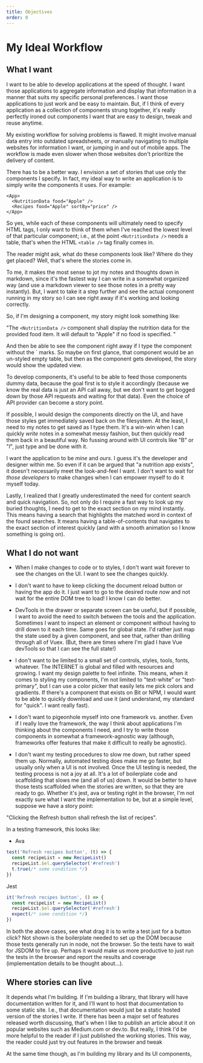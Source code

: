 ```yaml
---
title: Objectives
order: 0
---
```


# My Ideal Workflow


## What I want
I want to be able to develop applications at the speed of thought. I want those applications to aggregate information and display that information in a manner that suits my specific personal preferences. I want those applications to just work and be easy to maintain. But, if I think of every application as a collection of components strung together, it's really perfectly ironed out components I want that are easy to design, tweak and reuse anytime.

My existing workflow for solving problems is flawed. It might involve manual data entry into outdated spreadsheets, or manually navigating to multiple websites for information I want, or jumping in and out of mobile apps. The workflow is made even slower when those websites don't prioritize the delivery of content.

There has to be a better way. I envision a set of stories that use only the components I specify. In fact, my ideal way to write an application is to simply write the components it uses. For example:

```
<App>
  <NutritionData food="Apple" />
  <Recipes food="Apple" sortBy="price" />  
</App>
```

So yes, while each of these components will ultimately need to specify HTML tags, I only want to think of them when I've reached the lowest level of that particular component; i.e., at the point `<NutritionData />` needs a table, that's when the HTML `<table />` tag finally comes in. 


The reader might ask, what do these components look like? Where do they get placed?  Well, that's where the stories come in. 


To me, it makes the most sense to jot my notes and thoughts down in markdown, since it's the fastest way I can write in a somewhat organized way (and use a markdown viewer to see those notes in a pretty way instantly). But, I want to take it a step further and see the actual component running in my story so I can see right away if it's working and looking correctly. 

So, if I'm designing a component, my story might look something like:

"The `<NutritionData />` component shall display the nutrition data for the provided food item. It will default to "Apple" if no food is specified. "

And then be able to see the component right away if I type the component without the ` marks. So maybe on first glance, that component would be an un-styled empty table, but then as the component gets developed, the story would show the updated view.

To develop components, it's useful to be able to feed those components dummy data, because the goal first is to style it accordingly (because we know the real data is just an API call away, but we don't want to get bogged down by those API requests and waiting for that data). Even the choice of API provider can become a story point. 

If possible, I would design the components directly on the UI, and have those styles get immediately saved back on the filesystem. At the least, I need to my notes to get saved as I type them. It's a win-win when I can quickly *write* notes in a somewhat messy fashion, but then quickly read them back in a beautiful way. No fussing around with UI controls like "B" or "*I*", just type and be done with it.

I want the application to be *mine* and *ours*. I guess it's the developer and designer within me. So even if it can be argued that "a nutrition app exists", it doesn't necessarily meet the look-and-feel I want. I don't want to wait for *those developers* to make changes when I can empower myself to do it myself today. 

Lastly, I realized that I greatly underestimated the need for content search and quick navigation. So, not only do I require a fast way to look up my buried thoughts, I need to get to the exact section on my mind instantly. This means having a search that highlights the matched word in context of the found searches. It means having a table-of-contents that navigates to the exact section of interest quickly (and with a smooth animation so I know something is going on).  

## What I do not want

* When I make changes to code or to styles, I don't want wait forever to see the changes on the UI. I want to see the changes quickly. 

* I don't want to have to keep clicking the document reload button or having the app do it. I just want to go to the desired route *now* and not wait for the entire DOM tree to load! I know I can do better. 

* DevTools in the drawer or separate screen can be useful, but if possible, I want to avoid the need to switch between the tools and the application. Sometimes I want to inspect an element or component without having to drill down to it each time. Same goes for global state. I'd rather just map the state used by a given component, and see that, rather than drilling through all of Vuex. (But, there are times where I'm glad I have Vue devTools so that I can see the full state!)

* I don't want to be limited to a small set of controls, styles, tools, fonts, whatever. The INTERNET is global and filled with resources and growing. I want my design palette to feel infinite. This means, when it comes to styling my components, I'm not limited to "text-white" or "text-primary", but I can use a color picker that easily lets me pick colors and gradients. If there's a component that exists on Bit or NPM, I would want to be able to quickly download and use it (and understand, my standard for "quick". I want really fast).

* I don't want to pigeonhole myself into one framework vs. another. Even if I really love the framework, the way I think about applications I'm thinking about the components I need, and I try to write those components in somewhat a framework-agnostic way (although, frameworks offer features that make it difficult to really be agnostic). 

* I don't want my testing procedures to slow me down, but rather speed them up. Normally, automated testing does make me go faster, but usually only when a UI is not involved. Once the UI testing is needed, the testing process is not a joy at all. It's a lot of boilerplate code and scaffolding that slows me (and all of us) down. It would be better to have those tests scaffolded when the stories are written, so that they are ready to go. Whether it's jest, ava or testing right in the browser, I'm not exactly sure what I want the implementation to be, but at a simple level, suppose we have a story point:

"Clicking the Refresh button shall refresh the list of recipes". 

In a testing framework, this looks like:

* Ava

```js
test('Refresh recipes button', (t) => {
  const recipeList = new RecipeList() 
  recipeList.$el.querySelector('#refresh')
  t.true(/* some condition */)
})
```

Jest

```js
it('Refresh recipes button', () => {
  const recipeList = new RecipeList() 
  recipeList.$el.querySelector('#refresh')
  expect(/* some condition */)
})
```

In both the above cases, see what drag it is to write a test just for a button click? Not shown is the boilerplate needed to set up the DOM because those tests generally run in node, not the browser. So the tests have to wait for JSDOM to fire up. Perhaps it would make us more productive to just run the tests in the browser and report the results and coverage (implementation details to be thought about...). 

## Where stories can live


It depends what I'm building. If I'm building a library, that library will have documentation written for it, and I'll want to host that documentation to some static site. I.e., that documentation would just be a static hosted version of the stories I write. If there has been a major set of features released worth discussing, that's when I like to publish an article about it on popular websites such as Medium.com or dev.to. But really, I think I'd be more helpful to the reader if I just published the working stories. This way, the reader could just try out features in the browser and tweak 


At the same time though, as I'm building my library and its UI components, 

